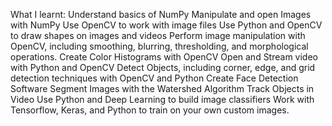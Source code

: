 What I learnt:
Understand basics of NumPy
Manipulate and open Images with NumPy
Use OpenCV to work with image files
Use Python and OpenCV to draw shapes on images and videos
Perform image manipulation with OpenCV, including smoothing, blurring, thresholding, and morphological operations.
Create Color Histograms with OpenCV
Open and Stream video with Python and OpenCV
Detect Objects, including corner, edge, and grid detection techniques with OpenCV and Python
Create Face Detection Software
Segment Images with the Watershed Algorithm
Track Objects in Video
Use Python and Deep Learning to build image classifiers
Work with Tensorflow, Keras, and Python to train on your own custom images.
